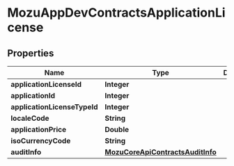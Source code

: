 
# MozuAppDevContractsApplicationLicense

## Properties
Name | Type | Description | Notes
------------ | ------------- | ------------- | -------------
**applicationLicenseId** | **Integer** |  |  [optional]
**applicationId** | **Integer** |  |  [optional]
**applicationLicenseTypeId** | **Integer** |  |  [optional]
**localeCode** | **String** |  |  [optional]
**applicationPrice** | **Double** |  |  [optional]
**isoCurrencyCode** | **String** |  |  [optional]
**auditInfo** | [**MozuCoreApiContractsAuditInfo**](MozuCoreApiContractsAuditInfo.md) |  |  [optional]



